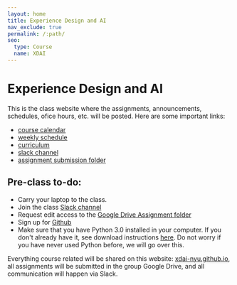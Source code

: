 ```yaml
---
layout: home
title: Experience Design and AI
nav_exclude: true
permalink: /:path/
seo:
  type: Course
  name: XDAI
---
```


# Experience Design and AI

This is the class website where the assignments, announcements, schedules, ofice hours, etc. will be posted. Here are some important links: 

- [course calendar](calendar.md)
- [weekly schedule](schedule.md)
- [curriculum](curriculum.md)
- [slack channel](https://ectnyu.slack.com/archives/C08A4NVRWL8)
- [assignment submission folder](https://drive.google.com/drive/folders/10QJY4eDSQVoGuU9s-fj3FHR63pGw777z?usp=drive_link)

## Pre-class to-do: 
- Carry your laptop to the class. 
- Join the class [Slack channel](https://ectnyu.slack.com/archives/C08A4NVRWL8) 
- Request edit access to the [Google Drive Assignment folder](https://drive.google.com/drive/folders/10QJY4eDSQVoGuU9s-fj3FHR63pGw777z?usp=drive_link)
- Sign up for [Github](https://github.com)
- Make sure that you have Python 3.0 installed in your computer. If you don't already have it, see download instructions [here](https://www.python.org/downloads/). Do not worry if you have never used Python before, we will go over this. 

Everything course related will be shared on this website: [xdai-nyu.github.io](https://xdai-nyu.github.io), all assignments will be submitted in the group Google Drive, and all communication will happen via Slack. 
